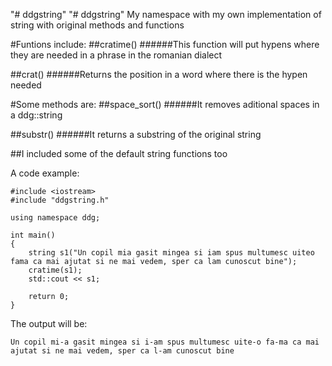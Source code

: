 "# ddgstring" 
"# ddgstring" 
My namespace with my own implementation of string with original methods and functions

#Funtions include:
##cratime()
######This function will put hypens where they are needed in a phrase in the romanian dialect

##crat()
######Returns the position in a word where there is the hypen needed

#Some methods are:
##space_sort()
######It removes aditional spaces in a ddg::string 

##substr()
######It returns a substring of the original string

##I included some of the default string functions too

A code example:
```
#include <iostream>
#include "ddgstring.h"

using namespace ddg;

int main()
{
	string s1("Un copil mia gasit mingea si iam spus multumesc uiteo fama ca mai ajutat si ne mai vedem, sper ca lam cunoscut bine");
	cratime(s1);
	std::cout << s1;
	
	return 0;
}
```

The output will be:
```
Un copil mi-a gasit mingea si i-am spus multumesc uite-o fa-ma ca mai ajutat si ne mai vedem, sper ca l-am cunoscut bine
```
